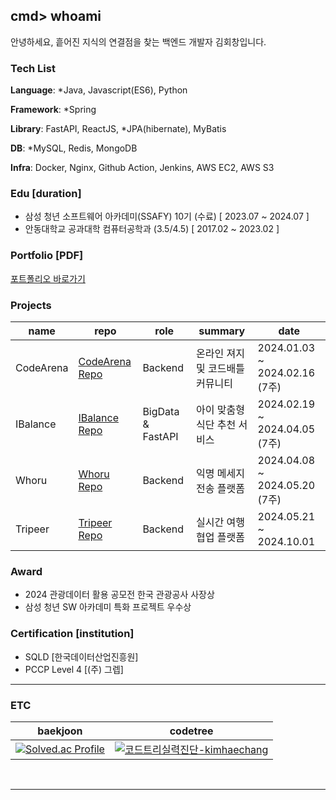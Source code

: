 ## cmd> whoami

안녕하세요, 흩어진 지식의 연결점을 찾는 백엔드 개발자 김회창입니다.

### Tech List

**Language**: *Java, Javascript(ES6), Python </br>

**Framework**: *Spring </br>

**Library**: FastAPI, ReactJS, *JPA(hibernate), MyBatis </br>

**DB**: *MySQL, Redis, MongoDB </br>

**Infra**: Docker, Nginx, Github Action, Jenkins, AWS EC2, AWS S3

### Edu [duration]

- 삼성 청년 소프트웨어 아카데미(SSAFY) 10기 (수료) [ 2023.07 ~ 2024.07 ]
- 안동대학교 공과대학 컴퓨터공학과 (3.5/4.5) [ 2017.02 ~ 2023.02 ]

### Portfolio [PDF]

<a href="https://github.com/kimhaechang1/portfolio/blob/main/%EA%B9%80%ED%9A%8C%EC%B0%BD_%ED%8F%AC%ED%8A%B8%ED%8F%B4%EB%A6%AC%EC%98%A4.pdf">포트폴리오 바로가기</a>

### Projects

|name|repo|role|summary|date|
|------|---|---|---|---|
|CodeArena|<a href="https://github.com/kimhaechang1/CodeArena">CodeArena Repo</a>|Backend|온라인 져지 및 코드배틀 커뮤니티|2024.01.03 ~ 2024.02.16 (7주)|
|IBalance|<a href="https://github.com/D108-IBalance/IBalance">IBalance Repo</a>|BigData & FastAPI|아이 맞춤형 식단 추천 서비스|2024.02.19 ~ 2024.04.05 (7주)|
|Whoru|<a href="https://github.com/team-smog/whoru">Whoru Repo</a>|Backend|익명 메세지 전송 플랫폼|2024.04.08 ~ 2024.05.20 (7주)|
|Tripeer|<a href="https://github.com/Tripeer-contest/frontend">Tripeer Repo</a>|Backend|실시간 여행 협업 플랫폼|2024.05.21 ~ 2024.10.01|

### Award

- 2024 관광데이터 활용 공모전 한국 관광공사 사장상
- 삼성 청년 SW 아카데미 특화 프로젝트 우수상

### Certification [institution]

- SQLD [한국데이터산업진흥원]
- PCCP Level 4 [(주) 그렙]

***

### ETC
|baekjoon|codetree|
|----|------|
|[![Solved.ac Profile](http://mazassumnida.wtf/api/v2/generate_badge?boj=khc9812121)](https://solved.ac/khc9812121/)|[![코드트리실력진단-kimhaechang](https://banner.codetree.ai/v1/banner/kimhaechang)](https://www.codetree.ai/profiles/kimhaechang)|


<br/>




***

